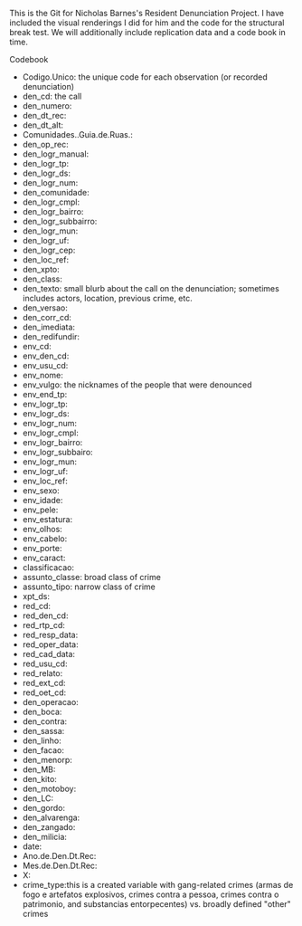 This is the Git for Nicholas Barnes's Resident Denunciation Project. I have included the visual renderings I did for him and the code for the structural break test. 
We will additionally include replication data and a code book in time. 


Codebook 
- Codigo.Unico: the unique code for each observation (or recorded denunciation)
- den_cd: the call 
- den_numero:
- den_dt_rec:
- den_dt_alt:
- Comunidades..Guia.de.Ruas.:
- den_op_rec:
- den_logr_manual:
- den_logr_tp: 
- den_logr_ds: 
- den_logr_num:
- den_comunidade:
- den_logr_cmpl:
- den_logr_bairro:
- den_logr_subbairro:
- den_logr_mun:
- den_logr_uf:
- den_logr_cep:
- den_loc_ref:
- den_xpto:
- den_class: 
- den_texto: small blurb about the call on the denunciation; sometimes includes actors, location, previous crime, etc.
- den_versao:
- den_corr_cd:
- den_imediata:
- den_redifundir:
- env_cd:
- env_den_cd:
- env_usu_cd:
- env_nome:
- env_vulgo: the nicknames of the people that were denounced
- env_end_tp:
- env_logr_tp:
- env_logr_ds:
- env_logr_num:
- env_logr_cmpl:
- env_logr_bairro:
- env_logr_subbairo:
- env_logr_mun:
- env_logr_uf:
- env_loc_ref:
- env_sexo:
- env_idade:
- env_pele:
- env_estatura:
- env_olhos:
- env_cabelo:
- env_porte:
- env_caract:
- classificacao:
- assunto_classe: broad class of crime
- assunto_tipo: narrow class of crime
- xpt_ds:
- red_cd:
- red_den_cd:
- red_rtp_cd:
- red_resp_data:
- red_oper_data:
- red_cad_data:
- red_usu_cd:
- red_relato:
- red_ext_cd:
- red_oet_cd:
- den_operacao:
- den_boca:
- den_contra:
- den_sassa:
- den_linho:
- den_facao:
- den_menorp:
- den_MB:
- den_kito:
- den_motoboy:
- den_LC:
- den_gordo:
- den_alvarenga:
- den_zangado:
- den_milicia:
- date:
- Ano.de.Den.Dt.Rec:
- Mes.de.Den.Dt.Rec:
- X:
- crime_type:this is a created variable with gang-related crimes (armas de fogo e artefatos explosivos, crimes contra a pessoa, crimes contra o patrimonio, and substancias entorpecentes) vs. broadly defined "other" crimes  
